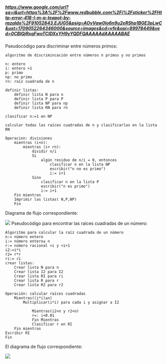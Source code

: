 ##### https://www.google.com/url?sa=i&url=https%3A%2F%2Fwww.redbubble.com%2Fi%2Fsticker%2FHttp-error-418-I-m-a-teapot-by-razaldo%2F91052843.EJUG5&psig=AOvVaw0lo6n9u2eRShp1BGE3pLwC&ust=1709052264346000&source=images&cd=vfe&opi=89978449&ved=0CBIQjRxqFwoTCIDXxYH9yYQDFQAAAAAdAAAAABAE
Pseudocódigo para discriminar entre números primos:
```
algoritmo de discrimincación entre números n primos y no primos

n: entero
i: entero >1
p: primo
np: no primo
rn: raíz cuadrada de n

definir listas:
    definir lista N para n
    definir lista P para P
    definir lista NP para np
    definir lista RN para rn

clasificar n:=1 en NP

calcular todas las raíces cuadradas de n y clasificarlas en la lista RN

Operacion: divisiones
    mientras (i<n):
        mientras (i< rn):
            dividir n/i
            Si 
                algún residuo de n/i = 0, entonces 
                    clasificar n en la lista NP
                    escribir("n no es primo") 
                    i:= i+1
            Sino    
                clasificar n en la lista P
                escribir("n es primo")
                i:= i+1
    Fin mientras
    Imprimir las listas( N,P,NP)
    Fin
```
Diagrama de flujo correspondiente:

[![](https://mermaid.ink/img/pako:eNp9k91O4zAQhV9l5CsQoBW35U-rtguoovyUq00qdbBdGMkdF8fZ1W7TR-oLcIO0fbGdtG7LQpdIkZKj7zjnjJ2J0t5Y1VA5D53_qZ8wRLhvHeUMcn3dISZNfje9HhycVjpYDBU0M0dFROjCGAMCz19GNvgCuH_0EW4l-OYdPN4Gt1crv6d5K_4t4XcpSVgnOM_45LAvaDsJTXm-yOiE4fSw_0a7zDQ6XToMEL3BApzcAUnbAnSJJmAtGguuTrFpukghLA1Ji3fpms9qm-WGREvfuBDwevLnVXSCY0l4Nq2txXxWQedzpuurG6nBe4si1wnuZIZ-kKFFXonyby6I6OC5tMBfaFWzI-4rWb7tINiCTOnrPgJA3VF8Z9NEXq2jdbPmptyyrWXZn7cg-wrut3OrQ9QW4TajvfXIb0W421Rl2DKO_0EyD-hlqPEhDbweREGebbFaHnoCft8ZEqOj34JZB-PgZVf8riCDwUDtKxnVCMnIwZ_UrlzFJzuyuWrIo7FDLF3M5Z-YCopl9L1frFUjhtLuq3JsMNoW4WPA0VKc_gW30BXb?type=png)](https://mermaid.live/edit#pako:eNp9k91O4zAQhV9l5CsQoBW35U-rtguoovyUq00qdbBdGMkdF8fZ1W7TR-oLcIO0fbGdtG7LQpdIkZKj7zjnjJ2J0t5Y1VA5D53_qZ8wRLhvHeUMcn3dISZNfje9HhycVjpYDBU0M0dFROjCGAMCz19GNvgCuH_0EW4l-OYdPN4Gt1crv6d5K_4t4XcpSVgnOM_45LAvaDsJTXm-yOiE4fSw_0a7zDQ6XToMEL3BApzcAUnbAnSJJmAtGguuTrFpukghLA1Ji3fpms9qm-WGREvfuBDwevLnVXSCY0l4Nq2txXxWQedzpuurG6nBe4si1wnuZIZ-kKFFXonyby6I6OC5tMBfaFWzI-4rWb7tINiCTOnrPgJA3VF8Z9NEXq2jdbPmptyyrWXZn7cg-wrut3OrQ9QW4TajvfXIb0W421Rl2DKO_0EyD-hlqPEhDbweREGebbFaHnoCft8ZEqOj34JZB-PgZVf8riCDwUDtKxnVCMnIwZ_UrlzFJzuyuWrIo7FDLF3M5Z-YCopl9L1frFUjhtLuq3JsMNoW4WPA0VKc_gW30BXb)
Pseudocódigo para encontrar las raíces cuadradas de un número:
```
Algoritmo para calcular la raíz cuadrada de un número
n:= número entero
i:= número entero≤ n
r:= número racional >i y <i+1
i2:=i*i
r2= r*r
ri:= √i
crear listas:
    Crear lista N para n
    Crear lista I2 para I2
    Crear lista RI para ri
    Crear lista R para r
    Crear lista R2 para r2

Operación: calcular raíces cuadradas
    Mientras((i*i)≤n)
        Multiplicar(i*i) para cada i y asignar a I2

            Mientras(i2<n y r2<n)
            r=: i+0.01
            Fin Mientras
            Clasificar r en RI
    Fin mientras
Escribir RI
Fin

```
El diagrama de flujo correspondiente:

[![](https://mermaid.ink/img/pako:eNp9kk1OG0EQha9S6hXhJ8IsB5IIsB2MDYvAbiaSKz1tKKmn29T0CBmP9zlD7sAF2CDhm-QkqZ4ZK5ETZdU_7-tXT9W1VNrnRiUqczPrH_U9coDb_nHmTndO7Z1nCoWHOTKCRqsriwwWgXH9_AS6wpwxR8gNVA7c-qUw7N_FxwcHH2vNBrmGs3RCZUC4bm3c1y39vNOp1enkb6TfIV9ahLf1y40-aoGf338QRChzfcE-p_wBGArjPMNDZYD2erCAAheb87bhoDMcHXWhdqm1OxNouHx7NWW8-8PSfVoJcP5_edDJpXeNvgDe7XLJi9_cMEYp1881XMTotHf4_rAXA1xEgw3gfA2jVFssaUZaPgbWLzaQ_FfToJEwMEkpiQa9zU1tnPSrs4KxhBn8O-tE9LGs48g1YWLhMTTHWPoqNaVm-kYsfY_2V1G73hmSQ0tPkmfOXpuyGYjpdKr2lYxHgZTLuC0zB5CpcG8Kk6lEtrmZYWVDJpO4EhSr4G8WTqskcGX2VTXPMZg-4R1joZIZ2tKsfgHVhfAg?type=png)](https://mermaid.live/edit#pako:eNp9kk1OG0EQha9S6hXhJ8IsB5IIsB2MDYvAbiaSKz1tKKmn29T0CBmP9zlD7sAF2CDhm-QkqZ4ZK5ETZdU_7-tXT9W1VNrnRiUqczPrH_U9coDb_nHmTndO7Z1nCoWHOTKCRqsriwwWgXH9_AS6wpwxR8gNVA7c-qUw7N_FxwcHH2vNBrmGs3RCZUC4bm3c1y39vNOp1enkb6TfIV9ahLf1y40-aoGf338QRChzfcE-p_wBGArjPMNDZYD2erCAAheb87bhoDMcHXWhdqm1OxNouHx7NWW8-8PSfVoJcP5_edDJpXeNvgDe7XLJi9_cMEYp1881XMTotHf4_rAXA1xEgw3gfA2jVFssaUZaPgbWLzaQ_FfToJEwMEkpiQa9zU1tnPSrs4KxhBn8O-tE9LGs48g1YWLhMTTHWPoqNaVm-kYsfY_2V1G73hmSQ0tPkmfOXpuyGYjpdKr2lYxHgZTLuC0zB5CpcG8Kk6lEtrmZYWVDJpO4EhSr4G8WTqskcGX2VTXPMZg-4R1joZIZ2tKsfgHVhfAg)
